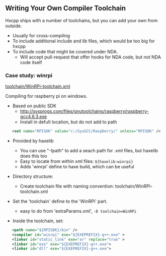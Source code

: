 Writing Your Own Compiler Toolchain
-----------------------------------

Hxcpp ships with a number of toolchains, but you can add your own from outside.
 - Usually for cross-compiling
 - To include additional include and lib files, which would be too big for hxcpp
 - To include code that might be covered under NDA.
   - Will accept pull-request that offer hooks for NDA code, but not NDA code itself

### Case study: winrpi

[toolchain/WinRPi-toolchain.xml](https://github.com/hughsando/winrpi/blob/master/toolchain/WinRPi-toolchain.xml)

Compiling for raspberry pi on windows.

 - Based on public SDK
   - http://sysprogs.com/files/gnutoolchains/raspberry/raspberry-gcc4.6.3.exe
   - Install in defult location, but do not add to path
```xml
   <set name="RPISDK" value="c:/SysGCC/Raspberry/" unless="RPISDK" />
```

 - Provided by haxelib
   - You can use "-Ipath" to add a seach path for .xml files, but haxelib does this too
   - Easy to locate from within xml files: `${haxelib:winrpi}`
   - Adds 'winrpi' define to haxe build, which can be useful

 - Directory structure:
   - Create toolchain file with naming convention: toolchain/WinRPi-toolchain.xml

 - Set the 'toolchain' define to the 'WinRPi' part.
   - easy to do from 'extraParams.xml', `-D toolchain=WinRPi`

 - Inside the toolchain, set:
```xml
   <path name="${RPISDK}/bin" />
   <compiler id="winrpi" exe="${EXEPREFIX}-g++.exe" >
   <linker id="static_link" exe="ar" replace="true" >
   <linker id="exe" exe="${EXEPREFIX}-g++.exe">
   <linker id="dll" exe="${EXEPREFIX}-g++.exe">
```




